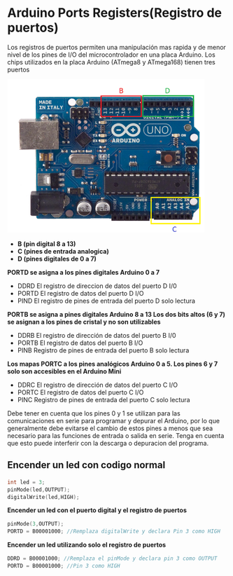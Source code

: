 # Arduino Ports Registers(Registro de puertos)

Los registros de puertos permiten una manipulación mas rapida y de menor nivel de los pines de I/O del microcontrolador en una placa Arduino. Los chips utilizados en la placa Arduino (ATmega8 y ATmega168) tienen tres puertos

<img src="https://github.com/IDiegoUlises/Arduino-Port-Registers/blob/master/Images/Registro-de-puertos.png" width="450" height="350" />

* **B (pin digital 8 a 13)**
* **C (pines de entrada analogica)**
* **D (pines digitales de 0 a 7)**



**PORTD se asigna a los pines digitales Arduino 0 a 7**
* DDRD El registro de direccion de datos del puerto D I/0
* PORTD El registro de datos del puerto D I/O 
* PIND El registro de pines de entrada del puerto D solo lectura 

**PORTB se asigna a  pines digitales Arduino 8 a 13 Los dos bits altos (6 y 7) se asignan a los pines de cristal y no son utilizables**
* DDRB El registro de dirección de datos del puerto B I/0
* PORTB El registro de datos del puerto B I/O
* PINB Registro de pines de entrada del puerto B solo lectura

**Los mapas PORTC a los pines analógicos Arduino 0 a 5. Los pines 6 y 7 solo son accesibles en el Arduino Mini**
* DDRC El registro de dirección de datos del puerto C I/O
* PORTC El registro de datos del puerto C I/O
* PINC Registro de pines de entrada del puerto C solo lectura

Debe tener en cuenta que los pines 0 y 1 se utilizan para las comunicaciones en serie para programar y depurar el Arduino, por lo que generalmente debe evitarse el cambio de estos pines a menos que sea necesario para las funciones de entrada o salida en serie. Tenga en cuenta que esto puede interferir con la descarga o depuracion del programa.

## Encender un led con codigo normal 
```C++
int led = 3;
pinMode(led,OUTPUT);
digitalWrite(led,HIGH);
```

**Encender un led con el puerto digital y el registro de puertos**
```C++
pinMode(3,OUTPUT);
PORTD = B00001000; //Remplaza digitalWrite y declara Pin 3 como HIGH
```

**Encender un led utilizando solo el registro de puertos**
```c++
DDRD = B00001000; //Remplaza el pinMode y declara pin 3 como OUTPUT
PORTD = B00001000; //Pin 3 como HIGH
```
